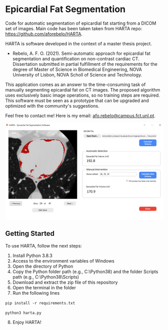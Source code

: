 # Epicardial Fat Segmentation
Code for automatic segmentation of epicardial fat starting from a DICOM set of images.
Main code has been taken taken from HARTA repo: https://github.com/aforebelo/HARTA.

HARTA is software developed in the context of a master thesis project.
- Rebelo, A. F. O. (2021). Semi-automatic approach for epicardial fat segmentation and quantification on non-contrast cardiac CT. Dissertation submitted in partial fulfillment of the requirements for the degree of Master of Science in Biomedical Engineering, NOVA University of Lisbon, NOVA Scholl of Science and Technology.

This application comes as an answer to the time-consuming task of manually segmenting epicardial fat on CT images. The proposed algorithm uses exclusively basic image operations, so no training steps are required. This software must be seen as a prototype that can be upgraded and optimized with the community's suggestions.

Feel free to contact me! Here is my email: afo.rebelo@campus.fct.unl.pt.

![All text](https://github.com/aforebelo/HARTA/blob/main/Screenshots/5_Semiautomatic_result.png)

## Getting Started
To use HARTA, follow the next steps:
1. Install Python 3.8.3
2. Access to the environment variables of Windows
3. Open the directory of Python
4. Copy the Python folder path (e.g., C:\Python38\) and the folder Scripts path (e.g., C:\Python38\Scripts\)
5. Download and extract the zip file of this repository
6. Open the terminal in the folder
7. Run the following lines

```pip install -r requirements.txt```

```python3 harta.py```

8. Enjoy HARTA!
